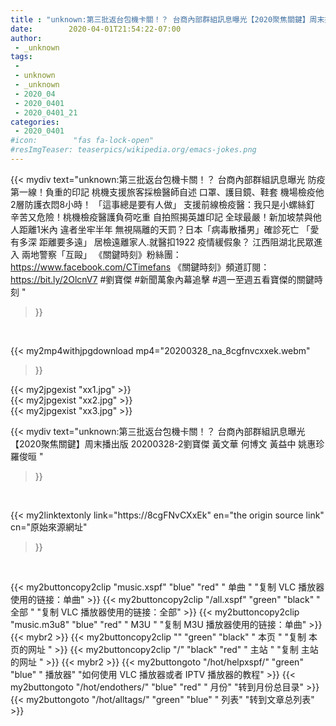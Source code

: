 ```yaml
---
title : "unknown:第三批返台包機卡關！？ 台商內部群組訊息曝光【2020聚焦關鍵】周末播出版 20200328-2劉寶傑 黃文華 何博文 黃益中 姚惠珍 羅俊晅 "
date:        2020-04-01T21:54:22-07:00
author:
 - _unknown
tags:
 - 
 - unknown
 - _unknown
 - 2020_04
 - 2020_0401
 - 2020_0401_21
categories:
 - 2020_0401
#icon:        "fas fa-lock-open"
#resImgTeaser: teaserpics/wikipedia.org/emacs-jokes.png
---
```







{{< mydiv text="unknown:第三批返台包機卡關！？ 台商內部群組訊息曝光 防疫第一線！負重的印記 桃機支援旅客採檢醫師自述 口罩、護目鏡、鞋套 機場檢疫他2層防護衣悶8小時！ 「這事總是要有人做」 支援前線檢疫醫：我只是小螺絲釘 辛苦又危險！桃機檢疫醫護負荷吃重 自拍照揭英雄印記 全球最嚴！新加坡禁與他人距離1米內 違者坐牢半年 無視隔離的天罰？日本「病毒散播男」確診死亡 「愛有多深 距離要多遠」 居檢遠離家人.就醫扣1922 疫情緩假象？ 江西阻湖北民眾進入 兩地警察「互毆」  《關鍵時刻》粉絲團：https://www.facebook.com/CTimefans 《關鍵時刻》頻道訂閱：https://bit.ly/2OlcnV7  #劉寶傑 #新聞萬象內幕追擊 #週一至週五看寶傑的關鍵時刻 "
>}}
<br>


{{< my2mp4withjpgdownload mp4="20200328_na_8cgfnvcxxek.webm"
>}}

{{< my2jpgexist "xx1.jpg" >}}<br>
{{< my2jpgexist "xx2.jpg" >}}<br>
{{< my2jpgexist "xx3.jpg" >}}<br>



{{< mydiv text="unknown:第三批返台包機卡關！？ 台商內部群組訊息曝光【2020聚焦關鍵】周末播出版 20200328-2劉寶傑 黃文華 何博文 黃益中 姚惠珍 羅俊晅 "
>}}
<br>

{{< my2linktextonly link="https://8cgFNvCXxEk"
en="the origin source link" cn="原始來源網址"
>}}


<br>


{{< my2buttoncopy2clip "music.xspf"        "blue"   "red"    " 单曲 "  "复制 VLC 播放器使用的链接：单曲" >}} {{< my2buttoncopy2clip "/all.xspf"         "green"  "black"  " 全部 "  "复制 VLC 播放器使用的链接：全部" >}} {{< my2buttoncopy2clip "music.m3u8"        "blue"   "red"    " M3U  "    "复制 M3U 播放器使用的链接：单曲" >}} {{< mybr2 >}} {{< my2buttoncopy2clip ""                  "green"  "black"  " 本页 "    "复制 本页的网址 " >}} {{< my2buttoncopy2clip "/"                 "black"  "red"    " 主站 "    "复制 主站的网址 " >}} {{< mybr2 >}} {{< my2buttongoto      "/hot/helpxspf/"    "green"  "blue"   " 播放器" "如何使用 VLC 播放器或者 IPTV 播放器的教程" >}} {{< my2buttongoto      "/hot/endothers/"   "blue"   "red"    " 月份"   "转到月份总目录" >}} {{< my2buttongoto      "/hot/alltags/"     "green"  "blue"   " 列表"   "转到文章总列表" >}} 
